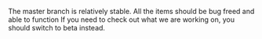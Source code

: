 The master branch is relatively stable. All the items should be bug freed and able to function
If you need to check out what we are working on, you should switch to beta instead.
